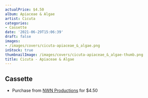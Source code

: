 ```yaml
---
actualPrice: $4.50
album: Apiaceae & Algae
artist: Cicuta
categories:
- Cassette
date: '2021-06-29T15:06:39'
draft: false
images:
- /images/covers/cicuta-apiaceae_&_algae.png
inStock: true
thumbnailImage: /images/covers/cicuta-apiaceae_&_algae-thumb.png
title: Cicuta - Apiaceae & Algae
---
```


## Cassette
* Purchase from [NWN Productions](http://shop.nwnprod.com/index.php?route=product/product&path=73&product_id=1235&sort=pd.name&order=ASC) for $4.50
